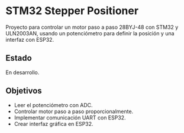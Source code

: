 # STM32 Stepper Positioner

Proyecto para controlar un motor paso a paso 28BYJ-48 con STM32 y ULN2003AN,
usando un potenciómetro para definir la posición y una interfaz con ESP32.

## Estado
En desarrollo.

## Objetivos
- Leer el potenciómetro con ADC.
- Controlar motor paso a paso proporcionalmente.
- Implementar comunicación UART con ESP32.
- Crear interfaz gráfica en ESP32.

